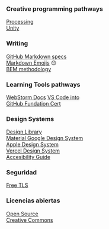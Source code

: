 ### __Creative programming pathways__
[Processing](https://processing.org/) <br>
[Unity](https://learn.unity.com/pathways)

### __Writing__
[GitHub Markdown specs](https://docs.github.com/en/get-started/writing-on-github/getting-started-with-writing-and-formatting-on-github/basic-writing-and-formatting-syntax) <br>
[Markdown Emojis](https://gist.github.com/rxaviers/7360908) :blush: <br>
[BEM methodology](https://en.bem.info/methodology/) <br>

### __Learning Tools pathways__
[WebStorm Docs](https://www.jetbrains.com/help/webstorm/meet-webstorm.html)
[VS Code into](https://code.visualstudio.com/docs/getstarted/introvideos#VSCode) <br>
[GitHub Fundation Cert](https://learn.microsoft.com/en-us/collections/o1njfe825p602p) <br>

### __Design Systems__
[Design Library](https://uiverse.io/) <br>
[Material Google Design System](https://m3.material.io/)<br>
[Apple Design System](https://developer.apple.com/design/)<br>
[Vercel Design System](https://basis.vercel.app/typography/) <br>
[Accesibility Guide](https://www.accessguide.io/) <br>

### __Seguridad__
[Free TLS](https://letsencrypt.org/es/)<br>

### __Licencias abiertas__
[Open Source](https://opensource.org/)<br>
[Creative Commons](https://creativecommons.org/)

